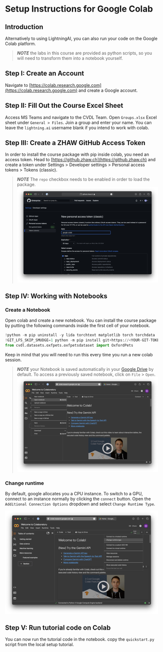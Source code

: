 # Setup Instructions for Google Colab

## Introduction

Alternatively to using LightningAI, you can also run your code on the Google Colab platform.
> **_NOTE_**
> the labs in this course are provided as python scripts, so you will need to transform them into a notebook yourself.

## Step I: Create an Account

Navigate to [https://colab.research.google.com](https://colab.research.google.com) and create a Google account.

## Step II: Fill Out the Course Excel Sheet

Access MS Teams and navigate to the CVDL Team.
Open `Groups.xlsx` Excel sheet under `General > Files`.
Join a group and enter your name. You can leave the `lightning.ai` username blank if you intend to work with colab.

## Step III: Create a ZHAW GitHub Access Token

In order to install the course package with pip inside colab, you need an access token. Head to [https://github.zhaw.ch](https://github.zhaw.ch) and create a token under Settings > Developer settings > Personal access tokens > Tokens (classic).
> **_NOTE_**
> The `repo` checkbox needs to be enabled in order to load the package.
> ![image](img/token.png)

## Step IV: Working with Notebooks

### Create a Notebook

Open colab and create a new notebook. You can install the course package by putting the following commands inside the first cell of your notebook.
```python
!python -m pip uninstall -y lida torchtext matplotlib torch torchdata
!GIT_LFS_SKIP_SMUDGE=1 python -m pip install git+https://<YOUR-GIT-TOKEN>:x-oauth-basic@github.zhaw.ch/CVDL/CVDL_BSc.git
from cvdl.datasets.oxfpets.oxfpetsdataset import OxfordPets
```
Keep in mind that you will need to run this every time you run a new colab session.

> **_NOTE_**
> your Notebook is saved automatically in your [Google Drive](https://drive.google.com/drive/home) by default. To access a previously saved notebook, click on `File` > `Open`.
> ![image](img/open.png)

### Change runtime
By default, google allocates you a CPU instance. To switch to a GPU, connect to an instance normally by clicking the `connect` button. Open the `Additional Connection Options` dropdown and select `Change Runtime Type`.

![image](img/runtime.png)


## Step V: Run tutorial code on Colab

You can now run the tutorial code in the notebook. copy the `quickstart.py` script from the local setup tutorial.